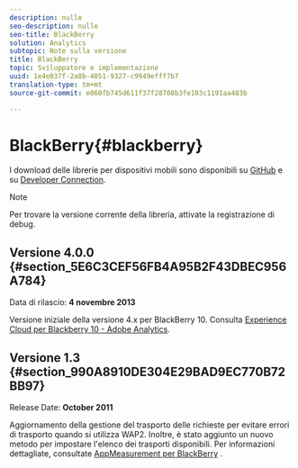 ```yaml
---
description: nulle
seo-description: nulle
seo-title: BlackBerry
solution: Analytics
subtopic: Note sulla versione
title: BlackBerry
topic: Sviluppatore e implementazione
uuid: 1e4e037f-2a8b-4051-9327-c9949efff7b7
translation-type: tm+mt
source-git-commit: e060fb745d611f37f28708b3fe103c1191aa483b

---
```



# BlackBerry{#blackberry}

I download delle librerie per dispositivi mobili sono disponibili su [GitHub](https://github.com/Adobe-Marketing-Cloud/mobile-services) e su [Developer Connection](https://marketing.adobe.com/developer/gallery/marketing-cloud-for-blackberry-10-adobe-analytics).

>[!NOTE]
>
>Per trovare la versione corrente della libreria, attivate la registrazione di debug.

## Versione 4.0.0 {#section_5E6C3CEF56FB4A95B2F43DBEC956A784}

Data di rilascio: **4 novembre 2013**

Versione iniziale della versione 4.x per BlackBerry 10. Consulta [Experience Cloud per Blackberry 10 - Adobe Analytics](https://marketing.adobe.com/developer/gallery/marketing-cloud-for-blackberry-10-adobe-analytics).

## Versione 1.3 {#section_990A8910DE304E29BAD9EC770B72BB97}

Release Date: **October 2011**

Aggiornamento della gestione del trasporto delle richieste per evitare errori di trasporto quando si utilizza WAP2. Inoltre, è stato aggiunto un nuovo metodo per impostare l'elenco dei trasporti disponibili. Per informazioni dettagliate, consultate [AppMeasurement per BlackBerry](https://marketing.adobe.com/resources/help/en_US/sc/appmeasurement/blackberry/oms_sc_appmeasure_blackberry.pdf) .
